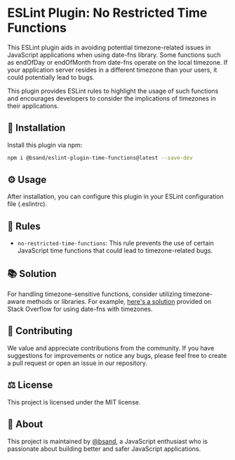 # ESLint Plugin: No Restricted Time Functions

This ESLint plugin aids in avoiding potential timezone-related issues in JavaScript applications when using date-fns library. Some functions such as endOfDay or endOfMonth from date-fns operate on the local timezone. If your application server resides in a different timezone than your users, it could potentially lead to bugs.

This plugin provides ESLint rules to highlight the usage of such functions and encourages developers to consider the implications of timezones in their applications.

## :wrench: Installation

Install this plugin via npm:

```bash
npm i @bsand/eslint-plugin-time-functions@latest --save-dev
```

## :gear: Usage

After installation, you can configure this plugin in your ESLint configuration file (.eslintrc).

## :mag_right: Rules

- `no-restricted-time-functions`: This rule prevents the use of certain JavaScript time functions that could lead to timezone-related bugs.

## :books: Solution 

For handling timezone-sensitive functions, consider utilizing timezone-aware methods or libraries. For example, [here's a solution](https://stackoverflow.com/questions/67819591/how-to-use-startofday-from-date-fns-with-timezones/72372517#72372517) provided on Stack Overflow for using date-fns with timezones.

## :handshake: Contributing

We value and appreciate contributions from the community. If you have suggestions for improvements or notice any bugs, please feel free to create a pull request or open an issue in our repository.

## :balance_scale: License 

This project is licensed under the MIT license.

## :bust_in_silhouette: About 

This project is maintained by [@bsand](https://github.com/bsand), a JavaScript enthusiast who is passionate about building better and safer JavaScript applications.
